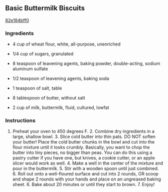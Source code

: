 ## Basic Buttermilk Biscuits

[82e184bff0](http://tastykitchen.com/recipes/breads/basic-buttermilk-biscuits/)

### Ingredients

 - 4 cup of wheat flour, white, all-purpose, unenriched

 - 1/4 cup of sugars, granulated

 - 8 teaspoon of leavening agents, baking powder, double-acting, sodium aluminum sulfate

 - 1/2 teaspoon of leavening agents, baking soda

 - 1 teaspoon of salt, table

 - 8 tablespoon of butter, without salt

 - 2 cup of milk, buttermilk, fluid, cultured, lowfat

### Instructions

1. Preheat your oven to 450 degrees F. 2. Combine dry ingredients in a large, shallow bowl. 3. Slice cold butter into thin pats. DO NOT soften your butter! Place the cold butter chunks in the bowl and cut into the flour mixture until it looks crumbly. Basically, you want to chop the butter into tiny pieces, no bigger than peas. You can do this using a pastry cutter if you have one, but knives, a cookie cutter, or an apple slicer would work as well. 4. Make a well in the center of the mixture and pour in the buttermilk. 5. Stir with a wooden spoon until just combined. 6. Roll out onto a well-floured surface and cut into 2 rounds, OR scoop and shape 2 rounds with your hands and place on an ungreased baking sheet. 6. Bake about 20 minutes or until they start to brown. 7. Enjoy!